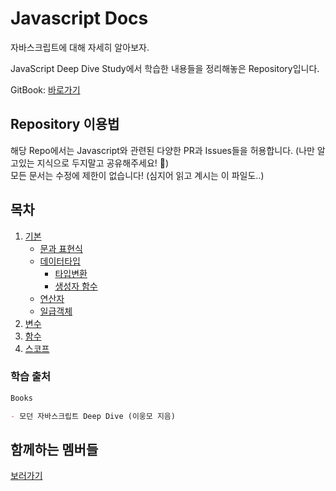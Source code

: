 # Javascript Docs

자바스크립트에 대해 자세히 알아보자.

JavaScript Deep Dive Study에서 학습한 내용들을 정리해놓은 Repository입니다.

GitBook: [바로가기](https://cians-organization.gitbook.io/javascript-docs/)

## Repository 이용법

해당 Repo에서는 Javascript와 관련된 다양한 PR과 Issues들을 허용합니다. (나만 알고있는 지식으로 두지말고 공유해주세요! 🙇)\
모든 문서는 수정에 제한이 없습니다! (심지어 읽고 계시는 이 파일도..)

## 목차

1. [기본](basement.md)
   * [문과 표현식](statement-and-expression.md)
   * [데이터타입](data-type.md)
     * [타입변환](type-conversion.md)
     * [생성자 함수](%EC%83%9D%EC%84%B1%EC%9E%90%20%ED%95%A8%EC%88%98md/)
   * [연산자](operator.md)
   * [일급객체](first-class-object.md)
2. [변수](variable.md)
3. [함수](function.md)
4. [스코프](scope.md)

### 학습 출처

```markdown
Books

- 모던 자바스크립트 Deep Dive (이웅모 지음)
```

## 함께하는 멤버들

[보러가기](with-members.md)
